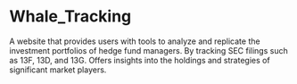 # Whale_Tracking
A website that provides users with tools to analyze and replicate the investment portfolios of hedge fund managers. By tracking SEC filings such as 13F, 13D, and 13G. Offers insights into the holdings and strategies of significant market players. 
